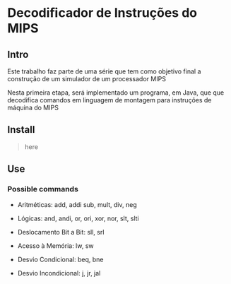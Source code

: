 # Decodiﬁcador de Instruções do MIPS

## Intro

Este trabalho faz parte de uma série que tem como objetivo final a construção de um simulador de um processador MIPS

Nesta primeira etapa, será implementado um programa, em Java, que que decodifica comandos em linguagem de montagem para instruções de máquina do MIPS

## Install

> here

## Use

### Possible commands

* Aritméticas: add, addi sub, mult, div, neg

* Lógicas: and, andi, or, ori, xor, nor, slt, slti

* Deslocamento Bit a Bit: sll, srl

* Acesso à Memória: lw, sw

* Desvio Condicional: beq, bne

* Desvio Incondicional: j, jr, jal
